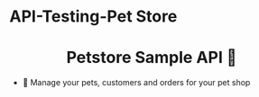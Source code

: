 # API-Testing-Pet Store

<h1 align="center">Petstore Sample API 🚀</h1>

- 💌 Manage your pets, customers and orders for your pet shop

